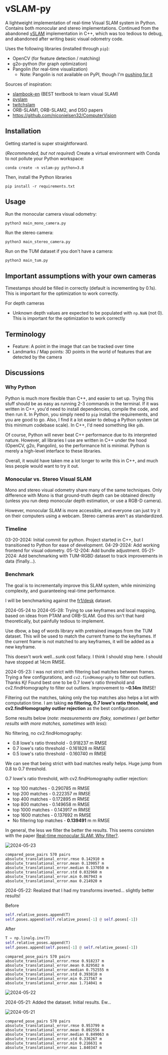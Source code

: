 # vSLAM-py
A lightweight implementation of real-time Visual SLAM system in Python. Contains both monocular and stereo implementations. Continued from the abandoned [vSLAM](https://github.com/Gongsta/vSLAM) implementation in C++, which was too tedious to debug, and abandoned after writing basic visual odometry code.

Uses the following libraries (installed through `pip`):
- OpenCV (for feature detection / matching)
- g2o-python (for graph optimization)
- Pangolin (for real-time visualization)
    - Note: Pangolin is not available on PyPI, though I'm [pushing for it](https://github.com/stevenlovegrove/Pangolin/issues/925)


Sources of inspiration:
- [slambook-en](https://github.com/gaoxiang12/slambook-en/blob/master/slambook-en.pdf) (BEST textbook to learn visual SLAM)
- [pyslam](https://github.com/luigifreda/pyslam/tree/master)
- [twitchslam](https://github.com/geohot/twitchslam/blob/master/slam.py)
- ORB-SLAM1, ORB-SLAM2, and DSO papers
- https://github.com/niconielsen32/ComputerVision


## Installation
Getting started is super straightforward.

(*Recommended, but not required*) Create a virtual environment with Conda to not pollute your Python workspace:
```
conda create -n vslam-py python=3.8
```

Then, install the Python libraries
```
pip install -r requirements.txt
```

## Usage

Run the monocular camera visual odometry:
```
python3 main_mono_camera.py
```

Run the stereo camera:
```
python3 main_stereo_camera.py
```

Run on the TUM dataset if you don't have a camera:
```python
python3 main_tum.py
```

## Important assumptions with your own cameras
Timestamps should be filled in correctly (default is incrementing by 0.1s). This is important for the optimization to work correctly.

For depth cameras
- Unknown depth values are expected to be populated with `np.NaN` (not 0). This is important for the optimization to work correctly

## Terminology
- Feature: A point in the image that can be tracked over time
- Landmarks / Map points: 3D points in the world of features that are detected by the camera

## Discussions

### Why Python
Python is much more flexible than C++, and easier to set up. Trying this stuff should be as easy as running 2-3 commands in the terminal. If it was written in C++, you'd need to install dependencies, compile the code, and then run it. In Python, you simply need to `pip` install the requirements, and you are good to go. Also, I find it a lot easier to debug a Python system (at this minimum codebase scale). In C++, I'd need something like `gdb`.

Of course, Python will never beat C++ performance due to its interpreted nature. However, all libraries I use are written in C++ under the hood (OpenCV, g2o, Pangolin), so the performance hit is minimal. Python is merely a high-level interface to these libraries.

Overall, it would have taken me a lot longer to write this in C++, and much less people would want to try it out.
### Monocular vs. Stereo Visual SLAM

Mono and stereo visual odometry share many of the same techniques.
Only difference with Mono is that ground-truth depth can be obtained directly (unless you run deep monocular depth estimation, or use a RGB-D camera).

However, monocular SLAM is more accessible, and everyone can just try it on their computers using a webcam. Stereo cameras aren't as standardized.


### Timeline
03-20-2024: Initial commit for python. Project started in C++, but I transitioned to Python for ease of development.
04-29-2024: Add working frontend for visual odometry.
05-12-204: Add bundle adjustment.
05-21-2024: Add benchmarking with TUM-RGBD dataset to track improvements in data (finally...).

### Benchmark
The goal is to incrementally improve this SLAM system, while minimizing complexity, and guaranteeing real-time performance.

I will be benchmarking against the [fr1/desk]() dataset.


2024-05-24 to 2024-05-28: Trying to use keyframes and local mapping, based on ideas from PTAM and ORB-SLAM. God this isn't that hard theoretically, but painfully tedious to implement.

Use dbow, a bag of words library with pretrained images from the TUM dataset. This will be used to match the current frame to the keyframes. If the current frame is not matched to any keyframes, it will be added as a new keyframe.

This doesn't work well...sunk cost fallacy. I think I should stop here. I should have stopped at 14cm RMSE.


2024-05-23:  I was not strict with filtering bad matches between frames. Trying a few configurations, and `cv2.findHomography` to filter out outliers. Thanks Kj! Found best one to be 0.7 lowe's ratio threshold and cv2.findHomography to filter out outliers.
improvement to **~0.14m** RMSE!

Filtering out the matches, taking only the top matches also helps a lot with computation time. I am taking **no filtering, 0.7 lowe's ratio threshold, and cv2.findHomography outlier rejection** as the best configuration.

Some results below (*note: measurements are flaky, sometimes I get better results with more matches, sometimes with less*):

No filtering, no cv2.findHomography:
- 0.8 lowe's ratio threshold - 0.918237 m RMSE
- 0.7 lowe's ratio threshold - 0.161828 m RMSE
- 0.5 lowe's ratio threshold - 0.160740 m RMSE

We can see that being strict with bad matches really helps. Huge jump from 0.8 to 0.7 threshold.

0.7 lowe's ratio threshold, with cv2.findHomography outlier rejection:
- top 100 matches - 0.290785 m RMSE
- top 200 matches - 0.222357 m RMSE
- top 400 matches - 0.172895 m RMSE
- top 800 matches - 0.149658 m RMSE
- top 1000 matches - 0.143917 m RMSE
- top 1600 matches - 0.137692 m RMSE
- No filtering top matches - **0.139491** m m RMSE

In general, the less we filter the better the results. This seems consisten with the paper [Real-time monocular SLAM: Why filter?](https://ieeexplore.ieee.org/document/5509636).


![2024-05-23](results/2024-05-23.png)

```
compared_pose_pairs 570 pairs
absolute_translational_error.rmse 0.142910 m
absolute_translational_error.mean 0.139057 m
absolute_translational_error.median 0.137050 m
absolute_translational_error.std 0.032960 m
absolute_translational_error.min 0.067943 m
absolute_translational_error.max 0.214920 m
```



2024-05-22: Realized that I had my transforms inverted... slightly better results!

Before
```python
self.relative_poses.append(T)
self.poses.append(self.relative_poses[-1] @ self.poses[-1])
```

After

```python
T = np.linalg.inv(T)
self.relative_poses.append(T)
self.poses.append(self.poses[-1] @ self.relative_poses[-1])
```

```
compared_pose_pairs 570 pairs
absolute_translational_error.rmse 0.918237 m
absolute_translational_error.mean 0.829502 m
absolute_translational_error.median 0.752555 m
absolute_translational_error.std 0.393810 m
absolute_translational_error.min 0.217567 m
absolute_translational_error.max 1.714041 m
```

![2024-05-22](results/2024-05-22.png)


2024-05-21: Added the dataset. Initial results. Ew...

![2024-05-21](results/2024-05-21.png)

```
compared_pose_pairs 570 pairs
absolute_translational_error.rmse 0.953799 m
absolute_translational_error.mean 0.892556 m
absolute_translational_error.median 0.849063 m
absolute_translational_error.std 0.336267 m
absolute_translational_error.min 0.216631 m
absolute_translational_error.max 1.840347 m
```
